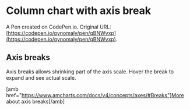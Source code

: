 # Column chart with axis break

A Pen created on CodePen.io. Original URL: [https://codepen.io/pynomaly/pen/qBNWvxp](https://codepen.io/pynomaly/pen/qBNWvxp).

<h2>Axis breaks</h2>
Axis breaks allows shrinking part of the axis scale. Hover the break to expand and see actual scale.

[amb href="https://www.amcharts.com/docs/v4/concepts/axes/#Breaks"]More about axis breaks[/amb]
